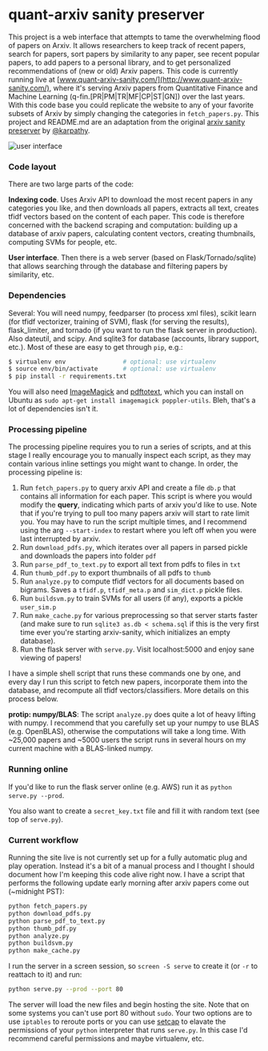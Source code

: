 
# quant-arxiv sanity preserver

This project is a web interface that attempts to tame the overwhelming flood of papers on Arxiv. It allows researchers to keep track of recent papers, search for papers, sort papers by similarity to any paper, see recent popular papers, to add papers to a personal library, and to get personalized recommendations of (new or old) Arxiv papers. This code is currently running live at [www.quant-arxiv-sanity.com/](http://www.quant-arxiv-sanity.com/), where it's serving Arxiv papers from Quantitative Finance and Machine Learning (q-fin.[PR|PM|TR|MF|CP|ST|GN]) over the last years. With this code base you could replicate the website to any of your favorite subsets of Arxiv by simply changing the categories in `fetch_papers.py`. This project and README.md are an adaptation from the original [arxiv sanity preserver](https://github.com/karpathy/arxiv-sanity-preserver) by [@karpathy](https://github.com/karpathy).

![user interface](https://raw.github.com/pepicello/quant-arxiv-sanity-preserver/master/ui.png)

### Code layout

There are two large parts of the code:

**Indexing code**. Uses Arxiv API to download the most recent papers in any categories you like, and then downloads all papers, extracts all text, creates tfidf vectors based on the content of each paper. This code is therefore concerned with the backend scraping and computation: building up a database of arxiv papers, calculating content vectors, creating thumbnails, computing SVMs for people, etc.

**User interface**. Then there is a web server (based on Flask/Tornado/sqlite) that allows searching through the database and filtering papers by similarity, etc.

### Dependencies

Several: You will need numpy, feedparser (to process xml files), scikit learn (for tfidf vectorizer, training of SVM), flask (for serving the results), flask_limiter, and tornado (if you want to run the flask server in production). Also dateutil, and scipy. And sqlite3 for database (accounts, library support, etc.). Most of these are easy to get through `pip`, e.g.:

```bash
$ virtualenv env                # optional: use virtualenv
$ source env/bin/activate       # optional: use virtualenv
$ pip install -r requirements.txt
```

You will also need [ImageMagick](http://www.imagemagick.org/script/index.php) and [pdftotext](https://poppler.freedesktop.org/), which you can install on Ubuntu as `sudo apt-get install imagemagick poppler-utils`. Bleh, that's a lot of dependencies isn't it.

### Processing pipeline

The processing pipeline requires you to run a series of scripts, and at this stage I really encourage you to manually inspect each script, as they may contain various inline settings you might want to change. In order, the processing pipeline is:

1. Run `fetch_papers.py` to query arxiv API and create a file `db.p` that contains all information for each paper. This script is where you would modify the **query**, indicating which parts of arxiv you'd like to use. Note that if you're trying to pull too many papers arxiv will start to rate limit you. You may have to run the script multiple times, and I recommend using the arg `--start-index` to restart where you left off when you were last interrupted by arxiv.
2. Run `download_pdfs.py`, which iterates over all papers in parsed pickle and downloads the papers into folder `pdf`
3. Run `parse_pdf_to_text.py` to export all text from pdfs to files in `txt`
4. Run `thumb_pdf.py` to export thumbnails of all pdfs to `thumb`
5. Run `analyze.py` to compute tfidf vectors for all documents based on bigrams. Saves a `tfidf.p`, `tfidf_meta.p` and `sim_dict.p` pickle files.
6. Run `buildsvm.py` to train SVMs for all users (if any), exports a pickle `user_sim.p`
7. Run `make_cache.py` for various preprocessing so that server starts faster (and make sure to run `sqlite3 as.db < schema.sql` if this is the very first time ever you're starting arxiv-sanity, which initializes an empty database).
8. Run the flask server with `serve.py`. Visit localhost:5000 and enjoy sane viewing of papers!

<!-- Optionally you can also run the `twitter_daemon.py` in a screen session, which uses your Twitter API credentials (stored in `twitter.txt`) to query Twitter periodically looking for mentions of papers in the database, and writes the results to the pickle file `twitter.p`. -->

I have a simple shell script that runs these commands one by one, and every day I run this script to fetch new papers, incorporate them into the database, and recompute all tfidf vectors/classifiers. More details on this process below.

**protip: numpy/BLAS**: The script `analyze.py` does quite a lot of heavy lifting with numpy. I recommend that you carefully set up your numpy to use BLAS (e.g. OpenBLAS), otherwise the computations will take a long time. With ~25,000 papers and ~5000 users the script runs in several hours on my current machine with a BLAS-linked numpy.

### Running online

If you'd like to run the flask server online (e.g. AWS) run it as `python serve.py --prod`.

You also want to create a `secret_key.txt` file and fill it with random text (see top of `serve.py`).

### Current workflow

Running the site live is not currently set up for a fully automatic plug and play operation. Instead it's a bit of a manual process and I thought I should document how I'm keeping this code alive right now. I have a script that performs the following update early morning after arxiv papers come out (~midnight PST):

```bash
python fetch_papers.py
python download_pdfs.py
python parse_pdf_to_text.py
python thumb_pdf.py
python analyze.py
python buildsvm.py
python make_cache.py
```

I run the server in a screen session, so `screen -S serve` to create it (or `-r` to reattach to it) and run:

```bash
python serve.py --prod --port 80
```

The server will load the new files and begin hosting the site. Note that on some systems you can't use port 80 without `sudo`. Your two options are to use `iptables` to reroute ports or you can use [setcap](http://stackoverflow.com/questions/413807/is-there-a-way-for-non-root-processes-to-bind-to-privileged-ports-1024-on-l) to elavate the permissions of your `python` interpreter that runs `serve.py`. In this case I'd recommend careful permissions and maybe virtualenv, etc.
